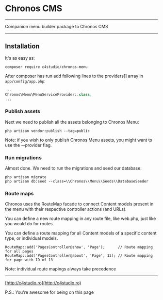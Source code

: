# Chronos CMS

---

Companion menu builder package to Chronos CMS

---

## Installation

It's as easy as:

    composer require c4studio/chronos-menu

After composer has run add following lines to the providers[] array in ```app/config/app.php```:

```php
...
Chronos\Menu\MenuServiceProvider::class,
...
```

### Publish assets

Next we need to publish all the assets belonging to Chronos Menu:

	php artisan vendor:publish --tag=public

Note: if you wish to only publish Chronos Menu assets, you might want to use the --provider flag.

### Run migrations

Almost done. We need to run the migrations and seed our database:

```
php artisan migrate
php artisan db:seed --class=\\Chronos\\Menu\\Seeds\\DatabaseSeeder
```

### Route maps

Chronos uses the RouteMap facade to connect Content models present in the menu with their respective controller actions (and URLs).

You can define a new route mapping in any route file, like web.php, just like you would do for routes.

You can define a route mapping for all Content models of a specific content type, or individual models.

```
RouteMap::add('PagesController@show', 'Page');		// Route mapping for all pages
RouteMap::add('PagesController@about', 'Page', 13);	// Route mapping for page with ID of 13
```

Note: individual route mapings always take precedence

---
[http://c4studio.ro](http://c4studio.ro)

P.S.: You're awesome for being on this page